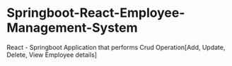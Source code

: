 # Springboot-React-Employee-Management-System
React - Springboot Application that performs Crud Operation[Add, Update, Delete, View Employee details]
